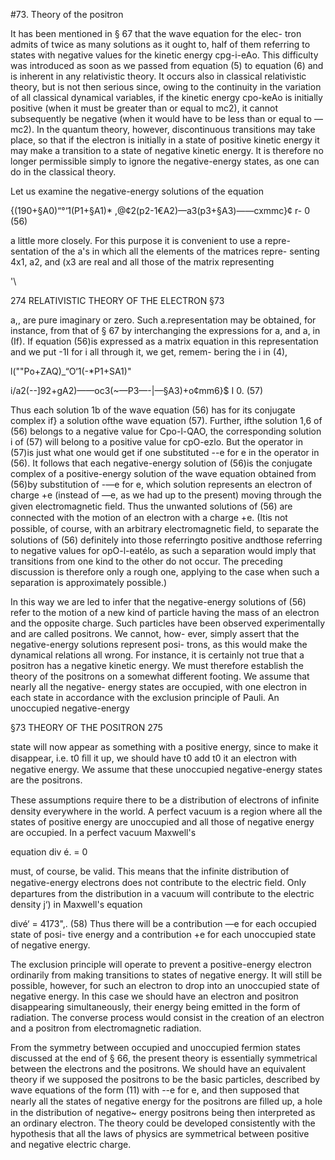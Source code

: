 #73. Theory of the positron

It has been mentioned in § 67 that the wave equation for the elec-
tron admits of twice as many solutions as it ought to, half of them
referring to states with negative values for the kinetic energy cpg-i-eAo.
This difficulty was introduced as soon as we passed from equation (5)
to equation (6) and is inherent in any relativistic theory. It occurs
also in classical relativistic theory, but is not then serious since, owing
to the continuity in the variation of all classical dynamical variables,
if the kinetic energy cpo-keAo is initially positive (when it must be
greater than or equal to mc2), it cannot subsequently be negative
(when it would have to be less than or equal to —mc2). In the
quantum theory, however, discontinuous transitions may take place,
so that if the electron is initially in a state of positive kinetic energy
it may make a transition to a state of negative kinetic energy. It is
therefore no longer permissible simply to ignore the negative-energy
states, as one can do in the classical theory.

Let us examine the negative-energy solutions of the equation

{(190+§A0)“°‘1(P1+§A1)*
,@¢2(p2-1€A2)—a3(p3+§A3)——cxmmc}¢ r- 0 (56)

a little more closely. For this purpose it is convenient to use a repre-
sentation of the a's in which all the elements of the matrices repre-
senting 4x1, a2, and (x3 are real and all those of the matrix representing

'\

274 RELATIVISTIC THEORY OF THE ELECTRON §73

a,, are pure imaginary or zero. Such a.representation may be obtained,
for instance, from that of § 67 by interchanging the expressions for a,
and a, in (If). If equation (56)is expressed as a matrix equation in
this representation and we put -1I for i all through it, we get, remem-
bering the i in (4),

l(""Po+ZAQ)_“O‘1(-*P1+SA1)"

i/a2(--]92+gA2)——oc3(~—P3—-|—§A3)+o¢mm6}$ I 0. (57)

Thus each solution 1b of the wave equation (56) has for its conjugate
complex if} a solution ofthe wave equation (57). Further, ifthe solution
1,6 of (56) belongs to a negative value for Cpo-l-QAO, the corresponding
solution i of (57) will belong to a positive value for cpO-ezlo. But the
operator in (57)is just what one would get if one substituted --e for e
in the operator in (56). It follows that each negative-energy solution
of (56)is the conjugate complex of a positive-energy solution of the
wave equation obtained from (56)by substitution of -—e for e, which
solution represents an electron of charge +e (instead of —e, as we
had up to the present) moving through the given electromagnetic ﬁeld.
Thus the unwanted solutions of (56) are connected with the motion
of an electron with a charge +e. (Itis not possible, of course, with
an arbitrary electromagnetic ﬁeld, to separate the solutions of (56)
definitely into those referringto positive andthose referring to negative
values for opO-l-eatélo, as such a separation would imply that transitions
from one kind to the other do not occur. The preceding discussion is
therefore only a rough one, applying to the case when such a separation
is approximately possible.)

In this way we are led to infer that the negative-energy solutions
of (56) refer to the motion of a new kind of particle having the mass
of an electron and the opposite charge. Such particles have been
observed experimentally and are called positrons. We cannot, how-
ever, simply assert that the negative-energy solutions represent posi-
trons, as this would make the dynamical relations all wrong. For
instance, it is certainly not true that a positron has a negative kinetic
energy. We must therefore establish the theory of the positrons on
a somewhat different footing. We assume that nearly all the negative-
energy states are occupied, with one electron in each state in accordance
with the exclusion principle of Pauli. An unoccupied negative-energy

§73 THEORY OF THE POSITRON 275

state will now appear as something with a positive energy, since to
make it disappear, i.e. t0 ﬁll it up, we should have t0 add t0 it an
electron with negative energy. We assume that these unoccupied
negative-energy states are the positrons.

These assumptions require there to be a distribution of electrons
of inﬁnite density everywhere in the world. A perfect vacuum is a
region where all the states of positive energy are unoccupied and all
those of negative energy are occupied. In a perfect vacuum Maxwell's

equation div é. = 0

must, of course, be valid. This means that the infinite distribution
of negative-energy electrons does not contribute to the electric ﬁeld.
Only departures from the distribution in a vacuum will contribute
to the electric density j‘) in Maxwell's equation

divé‘ = 4173",. (58)
Thus there will be a contribution —e for each occupied state of posi-
tive energy and a contribution +e for each unoccupied state of
negative energy.

The exclusion principle will operate to prevent a positive-energy
electron ordinarily from making transitions to states of negative
energy. It will still be possible, however, for such an electron to
drop into an unoccupied state of negative energy. In this case we
should have an electron and positron disappearing simultaneously,
their energy being emitted in the form of radiation. The converse
process would consist in the creation of an electron and a positron
from electromagnetic radiation.

From the symmetry between occupied and unoccupied fermion
states discussed at the end of § 66, the present theory is essentially
symmetrical between the electrons and the positrons. We should
have an equivalent theory if we supposed the positrons to be the
basic particles, described by wave equations of the form (11) with --e
for e, and then supposed that nearly all the states of negative energy
for the positrons are ﬁlled up, a hole in the distribution of negative~
energy positrons being then interpreted as an ordinary electron. The
theory could be developed consistently with the hypothesis that all
the laws of physics are symmetrical between positive and negative
electric charge.

